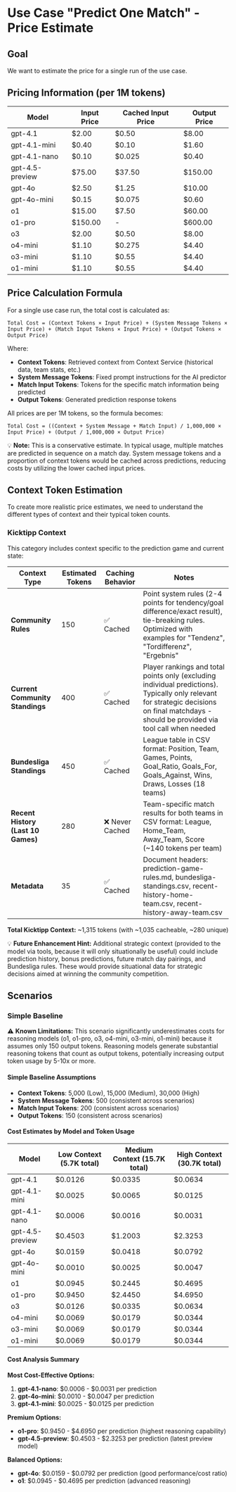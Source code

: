 # Use Case "Predict One Match" - Price Estimate

## Goal

We want to estimate the price for a single run of the use case.

## Pricing Information (per 1M tokens)

| Model | Input Price | Cached Input Price | Output Price |
|-------|-------------|-------------------|--------------|
| gpt-4.1 | $2.00 | $0.50 | $8.00 |
| gpt-4.1-mini | $0.40 | $0.10 | $1.60 |
| gpt-4.1-nano | $0.10 | $0.025 | $0.40 |
| gpt-4.5-preview | $75.00 | $37.50 | $150.00 |
| gpt-4o | $2.50 | $1.25 | $10.00 |
| gpt-4o-mini | $0.15 | $0.075 | $0.60 |
| o1 | $15.00 | $7.50 | $60.00 |
| o1-pro | $150.00 | - | $600.00 |
| o3 | $2.00 | $0.50 | $8.00 |
| o4-mini | $1.10 | $0.275 | $4.40 |
| o3-mini | $1.10 | $0.55 | $4.40 |
| o1-mini | $1.10 | $0.55 | $4.40 |

## Price Calculation Formula

For a single use case run, the total cost is calculated as:

```text
Total Cost = (Context Tokens × Input Price) + (System Message Tokens × Input Price) + (Match Input Tokens × Input Price) + (Output Tokens × Output Price)
```

Where:

- **Context Tokens**: Retrieved context from Context Service (historical data, team stats, etc.)
- **System Message Tokens**: Fixed prompt instructions for the AI predictor
- **Match Input Tokens**: Tokens for the specific match information being predicted
- **Output Tokens**: Generated prediction response tokens

All prices are per 1M tokens, so the formula becomes:

```text
Total Cost = ((Context + System Message + Match Input) / 1,000,000 × Input Price) + (Output / 1,000,000 × Output Price)
```

💡 **Note:** This is a conservative estimate. In typical usage, multiple matches are predicted in sequence on a match day. System message tokens and a proportion of context tokens would be cached across predictions, reducing costs by utilizing the lower cached input prices.

## Context Token Estimation

To create more realistic price estimates, we need to understand the different types of context and their typical token counts.

### Kicktipp Context

This category includes context specific to the prediction game and current state:

| Context Type | Estimated Tokens | Caching Behavior | Notes |
|--------------|------------------|------------------|-------|
| **Community Rules** | 150 | ✅ Cached | Point system rules (2-4 points for tendency/goal difference/exact result), tie-breaking rules. Optimized with examples for "Tendenz", "Tordifferenz", "Ergebnis" |
| **Current Community Standings** | 400 | ✅ Cached | Player rankings and total points only (excluding individual predictions). Typically only relevant for strategic decisions on final matchdays - should be provided via tool call when needed |
| **Bundesliga Standings** | 450 | ✅ Cached | League table in CSV format: Position, Team, Games, Points, Goal_Ratio, Goals_For, Goals_Against, Wins, Draws, Losses (18 teams) |
| **Recent History (Last 10 Games)** | 280 | ❌ Never Cached | Team-specific match results for both teams in CSV format: League, Home_Team, Away_Team, Score (~140 tokens per team) |
| **Metadata** | 35 | ✅ Cached | Document headers: prediction-game-rules.md, bundesliga-standings.csv, recent-history-home-team.csv, recent-history-away-team.csv |

**Total Kicktipp Context:** ~1,315 tokens (with ~1,035 cacheable, ~280 unique)

💡 **Future Enhancement Hint:** Additional strategic context (provided to the model via tools, because it will only situationally be useful) could include prediction history, bonus predictions, future match day pairings, and Bundesliga rules. These would provide situational data for strategic decisions aimed at winning the community competition.

## Scenarios

### Simple Baseline

⚠️ **Known Limitations:** This scenario significantly underestimates costs for reasoning models (o1, o1-pro, o3, o4-mini, o3-mini, o1-mini) because it assumes only 150 output tokens. Reasoning models generate substantial reasoning tokens that count as output tokens, potentially increasing output token usage by 5-10x or more.

#### Simple Baseline Assumptions

- **Context Tokens**: 5,000 (Low), 15,000 (Medium), 30,000 (High)
- **System Message Tokens**: 500 (consistent across scenarios)
- **Match Input Tokens**: 200 (consistent across scenarios)
- **Output Tokens**: 150 (consistent across scenarios)

#### Cost Estimates by Model and Token Usage

| Model | Low Context (5.7K total) | Medium Context (15.7K total) | High Context (30.7K total) |
|-------|---------------------------|-------------------------------|----------------------------|
| gpt-4.1 | $0.0126 | $0.0335 | $0.0634 |
| gpt-4.1-mini | $0.0025 | $0.0065 | $0.0125 |
| gpt-4.1-nano | $0.0006 | $0.0016 | $0.0031 |
| gpt-4.5-preview | $0.4503 | $1.2003 | $2.3253 |
| gpt-4o | $0.0159 | $0.0418 | $0.0792 |
| gpt-4o-mini | $0.0010 | $0.0025 | $0.0047 |
| o1 | $0.0945 | $0.2445 | $0.4695 |
| o1-pro | $0.9450 | $2.4450 | $4.6950 |
| o3 | $0.0126 | $0.0335 | $0.0634 |
| o4-mini | $0.0069 | $0.0179 | $0.0344 |
| o3-mini | $0.0069 | $0.0179 | $0.0344 |
| o1-mini | $0.0069 | $0.0179 | $0.0344 |

#### Cost Analysis Summary

**Most Cost-Effective Options:**

1. **gpt-4.1-nano**: $0.0006 - $0.0031 per prediction
2. **gpt-4o-mini**: $0.0010 - $0.0047 per prediction
3. **gpt-4.1-mini**: $0.0025 - $0.0125 per prediction

**Premium Options:**

- **o1-pro**: $0.9450 - $4.6950 per prediction (highest reasoning capability)
- **gpt-4.5-preview**: $0.4503 - $2.3253 per prediction (latest preview model)

**Balanced Options:**

- **gpt-4o**: $0.0159 - $0.0792 per prediction (good performance/cost ratio)
- **o1**: $0.0945 - $0.4695 per prediction (advanced reasoning)
